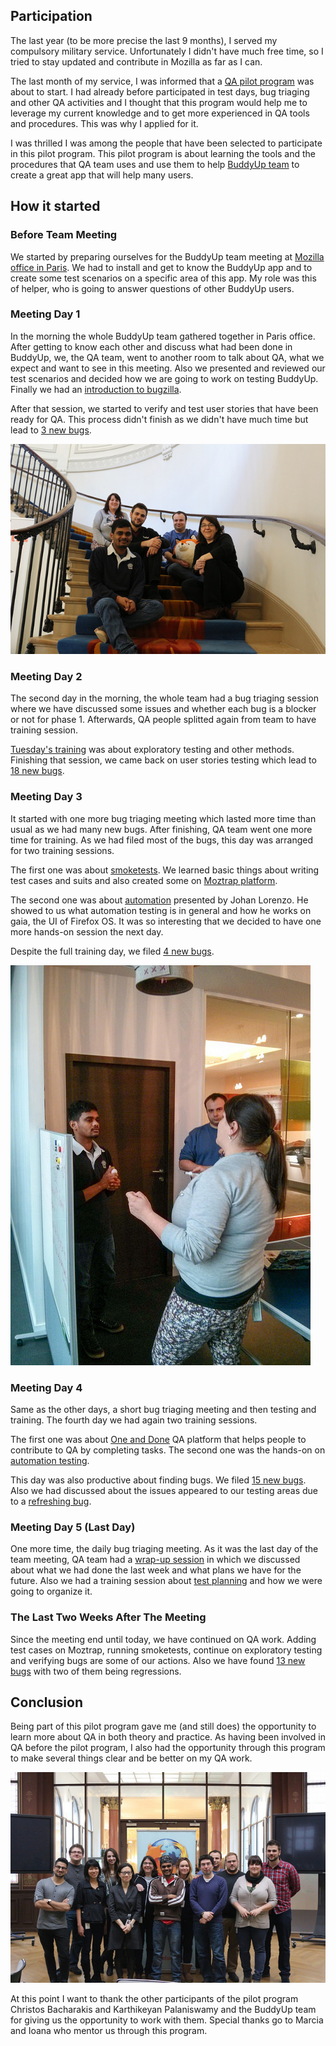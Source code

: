 <!-- 
.. title: QA BuddyUp Pilot Program
.. slug: qa-buddyup-pilot-event
.. date: 2015-03-15 18:45:15 UTC+02:00
.. tags: Mozilla, QA, BuddyUp, foss
.. category: 
.. link: 
.. description: QA BuddyUp Pilot Program
.. type: text
-->

## Participation ##

The last year (to be more precise the last 9 months), I served my compulsory military service. Unfortunately I didn't have much free time, so I tried to stay updated and contribute in Mozilla as far as I can.

The last month of my service, I was informed that a [QA pilot program](https://wiki.mozilla.org/QA/Buddy_Up_Pilot) was about to start. I had already before participated in test days, bug triaging and other QA activities and I thought that this program would help me to leverage my current knowledge and to get more experienced in QA tools and procedures. This was why I applied for it.

I was thrilled I was among the people that have been selected to participate in this pilot program. This pilot program is about learning the tools and the procedures that QA team uses and use them to help [BuddyUp team](https://wiki.mozilla.org/Platform/Projects/BuddyUp) to create a great app that will help many users.

## How it started ##
<!-- TEASER_END -->
### Before Team Meeting ###

We started by preparing ourselves for the BuddyUp team meeting at [Mozilla office in Paris](https://wiki.mozilla.org/Paris). We had to install and get to know the BuddyUp app and to create some test scenarios on a specific area of this app. My role was this of helper, who is going to answer questions of other BuddyUp users.

### Meeting Day 1 ###

In the morning the whole BuddyUp team gathered together in Paris office. After getting to know each other and discuss what had been done in BuddyUp, we, the QA team, went to another room to talk about QA, what we expect and want to see in this meeting. Also we presented and reviewed our test scenarios and decided how we are going to work on testing BuddyUp. Finally we had an [introduction to bugzilla](https://etherpad.mozilla.org/QA-BuddyUp-WW-bugzilla).

After that session, we started to verify and test user stories that have been ready for QA. This process didn't finish as we didn't have much time but lead to [3 new bugs](https://bugzilla.mozilla.org/buglist.cgi?bug_status=UNCONFIRMED&bug_status=NEW&bug_status=ASSIGNED&bug_status=REOPENED&bug_status=RESOLVED&bug_status=VERIFIED&bug_status=CLOSED&chfield=[Bug%20creation]&chfieldfrom=2015-02-23&chfieldto=2015-02-23&component=BuddyUp&f1=reporter&f2=reporter&f3=reporter&f4=reporter&f5=reporter&j_top=OR&list_id=12092815&o1=substring&o2=substring&o3=substring&o4=substring&o5=substring&product=support.mozilla.org&query_format=advanced&resolution=---&resolution=FIXED&resolution=INVALID&resolution=WONTFIX&resolution=DUPLICATE&resolution=WORKSFORME&resolution=INCOMPLETE&resolution=SUPPORT&resolution=EXPIRED&resolution=MOVED&v1=fredy&v2=mozillamarcia.knous&v3=%20chiorean.ioana&v4=karthikeyansgexecutives&v5=cmpahar&query_based_on=&columnlist=product%2Ccomponent%2Cassigned_to%2Cbug_status%2Cresolution%2Cshort_desc%2Cchangeddate%2Creporter%2Copendate). 

![QA BuddyUp Pilot Team](/galleries/QA%20BuddyUp%20Pilot%20-%20Paris%202015/qa-buddyup-pilot-team-2.jpg)

### Meeting Day 2 ###

The second day in the morning, the whole team had a bug triaging session where we have discussed some issues and whether each bug is a blocker or not for phase 1. Afterwards, QA people splitted again from team to have training session.

[Tuesday's training](https://etherpad.mozilla.org/QA-BuddyUp-WW-ExploratoryTesting) was about exploratory testing and other methods. Finishing that session, we came back on user stories testing which lead to [18 new bugs](https://bugzilla.mozilla.org/buglist.cgi?bug_status=UNCONFIRMED&bug_status=NEW&bug_status=ASSIGNED&bug_status=REOPENED&bug_status=RESOLVED&bug_status=VERIFIED&bug_status=CLOSED&chfield=[Bug%20creation]&chfieldfrom=2015-02-24&chfieldto=2015-02-24&component=BuddyUp&f1=reporter&f2=reporter&f3=reporter&f4=reporter&f5=reporter&j_top=OR&list_id=12092815&o1=substring&o2=substring&o3=substring&o4=substring&o5=substring&product=support.mozilla.org&query_format=advanced&resolution=---&resolution=FIXED&resolution=INVALID&resolution=WONTFIX&resolution=DUPLICATE&resolution=WORKSFORME&resolution=INCOMPLETE&resolution=SUPPORT&resolution=EXPIRED&resolution=MOVED&v1=fredy&v2=mozillamarcia.knous&v3=%20chiorean.ioana&v4=karthikeyansgexecutives&v5=cmpahar&query_based_on=&columnlist=product%2Ccomponent%2Cassigned_to%2Cbug_status%2Cresolution%2Cshort_desc%2Cchangeddate%2Creporter%2Copendate). 

### Meeting Day 3 ###

It started with one more bug triaging meeting which lasted more time than usual as we had many new bugs. After finishing, QA team went one more time for training. As we had filed most of the bugs, this day was arranged for two training sessions.

The first one was about [smoketests](https://etherpad.mozilla.org/QA-BuddyUp-WW-testcases). We learned basic things about writing test cases and suits and also created some on [Moztrap platform](https://moztrap.mozilla.org/manage/cases/?pagenumber=1&pagesize=20&sortfield=created_on&sortdirection=desc&filter-product=31).

The second one was about [automation](https://etherpad.mozilla.org/QA-BuddyUp-WW-automation) presented by Johan Lorenzo. He showed to us what automation testing is in general and how he works on gaia, the UI of Firefox OS. It was so interesting that we decided to have one more hands-on session the next day.

Despite the full training day, we filed [4 new bugs](https://bugzilla.mozilla.org/buglist.cgi?bug_status=UNCONFIRMED&bug_status=NEW&bug_status=ASSIGNED&bug_status=REOPENED&bug_status=RESOLVED&bug_status=VERIFIED&bug_status=CLOSED&chfield=[Bug%20creation]&chfieldfrom=2015-02-25&chfieldto=2015-02-25&component=BuddyUp&f1=reporter&f2=reporter&f3=reporter&f4=reporter&f5=reporter&j_top=OR&list_id=12092815&o1=substring&o2=substring&o3=substring&o4=substring&o5=substring&product=support.mozilla.org&query_format=advanced&resolution=---&resolution=FIXED&resolution=INVALID&resolution=WONTFIX&resolution=DUPLICATE&resolution=WORKSFORME&resolution=INCOMPLETE&resolution=SUPPORT&resolution=EXPIRED&resolution=MOVED&v1=fredy&v2=mozillamarcia.knous&v3=%20chiorean.ioana&v4=karthikeyansgexecutives&v5=cmpahar&query_based_on=&columnlist=product%2Ccomponent%2Cassigned_to%2Cbug_status%2Cresolution%2Cshort_desc%2Cchangeddate%2Creporter%2Copendate).

![QA Training](/galleries/QA%20BuddyUp%20Pilot%20-%20Paris%202015/qa-training-1.jpg)

### Meeting Day 4 ###

Same as the other days, a short bug triaging meeting and then testing and training. The fourth day we had again two training sessions.

The first one was about [One and Done](https://oneanddone.mozilla.org/en-US/) QA platform that helps people to contribute to QA by completing tasks. The second one was the hands-on on [automation testing](https://etherpad.mozilla.org/QA-BuddyUp-WW-automation).

This day was also productive about finding bugs. We filed [15 new bugs](https://bugzilla.mozilla.org/buglist.cgi?bug_status=UNCONFIRMED&bug_status=NEW&bug_status=ASSIGNED&bug_status=REOPENED&bug_status=RESOLVED&bug_status=VERIFIED&bug_status=CLOSED&chfield=[Bug%20creation]&chfieldfrom=2015-02-26&chfieldto=2015-02-26&component=BuddyUp&f1=reporter&f2=reporter&f3=reporter&f4=reporter&f5=reporter&j_top=OR&list_id=12092815&o1=substring&o2=substring&o3=substring&o4=substring&o5=substring&product=support.mozilla.org&query_format=advanced&resolution=---&resolution=FIXED&resolution=INVALID&resolution=WONTFIX&resolution=DUPLICATE&resolution=WORKSFORME&resolution=INCOMPLETE&resolution=SUPPORT&resolution=EXPIRED&resolution=MOVED&v1=fredy&v2=mozillamarcia.knous&v3=%20chiorean.ioana&v4=karthikeyansgexecutives&v5=cmpahar&query_based_on=&columnlist=product%2Ccomponent%2Cassigned_to%2Cbug_status%2Cresolution%2Cshort_desc%2Cchangeddate%2Creporter%2Copendate). Also we had discussed about the issues appeared to our testing areas due to a [refreshing bug](https://bugzilla.mozilla.org/show_bug.cgi?id=1131663).

### Meeting Day 5 (Last Day) ###

One more time, the daily bug triaging meeting. As it was the last day of the team meeting, QA team had a [wrap-up session](https://etherpad.mozilla.org/QA-BuddyUp-WW-WrapUp) in which we discussed about what we had done the last week and what plans we have for the future. Also we had a training session about [test planning](https://etherpad.mozilla.org/QA-BuddyUp-WW-testplan) and how we were going to organize it.

### The Last Two Weeks After The Meeting ###

Since the meeting end until today, we have continued on QA work. Adding test cases on Moztrap, running smoketests, continue on exploratory testing and verifying bugs are some of our actions. Also we have found [13 new bugs](https://bugzilla.mozilla.org/buglist.cgi?bug_status=UNCONFIRMED&bug_status=NEW&bug_status=ASSIGNED&bug_status=REOPENED&bug_status=RESOLVED&bug_status=VERIFIED&bug_status=CLOSED&chfield=[Bug%20creation]&chfieldfrom=2015-02-27&chfieldto=2015-03-16&component=BuddyUp&f1=reporter&f2=reporter&f3=reporter&f4=reporter&f5=reporter&j_top=OR&list_id=12092815&o1=substring&o2=substring&o3=substring&o4=substring&o5=substring&product=support.mozilla.org&query_format=advanced&resolution=---&resolution=FIXED&resolution=INVALID&resolution=WONTFIX&resolution=DUPLICATE&resolution=WORKSFORME&resolution=INCOMPLETE&resolution=SUPPORT&resolution=EXPIRED&resolution=MOVED&v1=fredy&v2=mozillamarcia.knous&v3=%20chiorean.ioana&v4=karthikeyansgexecutives&v5=cmpahar&query_based_on=&columnlist=product%2Ccomponent%2Cassigned_to%2Cbug_status%2Cresolution%2Cshort_desc%2Cchangeddate%2Creporter%2Copendate) with two of them being regressions.

## Conclusion ##

Being part of this pilot program gave me (and still does) the opportunity to learn more about QA in both theory and practice. As having been involved in QA before the pilot program, I also had the opportunity through this program to make several things clear and be better on my QA work.

![BuddyUp Team](/galleries/QA%20BuddyUp%20Pilot%20-%20Paris%202015/buddyup-team.jpg)

At this point I want to thank the other participants of the pilot program Christos Bacharakis and Karthikeyan Palaniswamy and the BuddyUp team for giving us the opportunity to work with them. Special thanks go to Marcia and Ioana who mentor us through this program.
